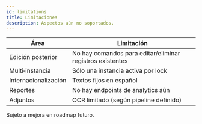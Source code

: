 ```yaml
---
id: limitations
title: Limitaciones
description: Aspectos aún no soportados.
---
```


| Área | Limitación |
|------|------------|
| Edición posterior | No hay comandos para editar/eliminar registros existentes |
| Multi‑instancia | Sólo una instancia activa por lock |
| Internacionalización | Textos fijos en español |
| Reportes | No hay endpoints de analytics aún |
| Adjuntos | OCR limitado (según pipeline definido) |

Sujeto a mejora en roadmap futuro.
